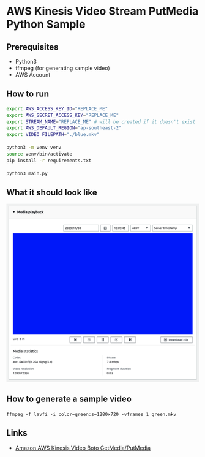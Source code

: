 # AWS Kinesis Video Stream PutMedia Python Sample

## Prerequisites

- Python3
- ffmpeg (for generating sample video)
- AWS Account

## How to run

```sh
export AWS_ACCESS_KEY_ID="REPLACE_ME"
export AWS_SECRET_ACCESS_KEY="REPLACE_ME"
export STREAM_NAME="REPLACE_ME" # will be created if it doesn't exist
export AWS_DEFAULT_REGION="ap-southeast-2"
export VIDEO_FILEPATH="./blue.mkv"

python3 -m venv venv
source venv/bin/activate
pip install -r requirements.txt

python3 main.py
```

## What it should look like

![screenshot](./screenshot.png)

## How to generate a sample video

`ffmpeg -f lavfi -i color=green:s=1280x720 -vframes 1 green.mkv`

## Links

- [Amazon AWS Kinesis Video Boto GetMedia/PutMedia](https://stackoverflow.com/a/59551573)

